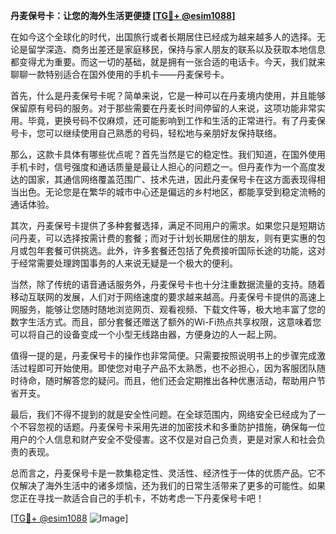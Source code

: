 **丹麦保号卡：让您的海外生活更便捷 [[TG💪+ @esim1088](https://t.me/s/esim1088)]**

在如今这个全球化的时代，出国旅行或者长期居住已经成为越来越多人的选择。无论是留学深造、商务出差还是家庭移民，保持与家人朋友的联系以及获取本地信息都变得尤为重要。而这一切的基础，就是拥有一张合适的电话卡。今天，我们就来聊聊一款特别适合在国外使用的手机卡——丹麦保号卡。

首先，什么是丹麦保号卡呢？简单来说，它是一种可以在丹麦境内使用，并且能够保留原有号码的服务。对于那些需要在丹麦长时间停留的人来说，这项功能非常实用。毕竟，更换号码不仅麻烦，还可能影响到工作和生活的正常进行。有了丹麦保号卡，您可以继续使用自己熟悉的号码，轻松地与亲朋好友保持联络。

那么，这款卡具体有哪些优点呢？首先当然是它的稳定性。我们知道，在国外使用手机卡时，信号强度和通话质量是最让人担心的问题之一。但丹麦作为一个高度发达的国家，其通信网络覆盖范围广、技术先进，因此丹麦保号卡在这方面表现得相当出色。无论您是在繁华的城市中心还是偏远的乡村地区，都能享受到稳定流畅的通话体验。

其次，丹麦保号卡提供了多种套餐选择，满足不同用户的需求。如果您只是短期访问丹麦，可以选择按需计费的套餐；而对于计划长期居住的朋友，则有更实惠的包月或包年套餐可供挑选。此外，许多套餐还包括了免费接听国际长途的功能，这对于经常需要处理跨国事务的人来说无疑是一个极大的便利。

当然，除了传统的语音通话服务外，丹麦保号卡也十分注重数据流量的支持。随着移动互联网的发展，人们对于网络速度的要求越来越高。丹麦保号卡提供的高速上网服务，能够让您随时随地浏览网页、观看视频、下载文件等，极大地丰富了您的数字生活方式。而且，部分套餐还赠送了额外的Wi-Fi热点共享权限，这意味着您可以将自己的设备变成一个小型无线路由器，方便身边的人一起上网。

值得一提的是，丹麦保号卡的操作也非常简便。只需要按照说明书上的步骤完成激活过程即可开始使用。即使您对电子产品不太熟悉，也不必担心，因为客服团队随时待命，随时解答您的疑问。而且，他们还会定期推出各种优惠活动，帮助用户节省开支。

最后，我们不得不提到的就是安全性问题。在全球范围内，网络安全已经成为了一个不容忽视的话题。丹麦保号卡采用先进的加密技术和多重防护措施，确保每一位用户的个人信息和财产安全不受侵害。这不仅是对自己负责，更是对家人和社会负责的表现。

总而言之，丹麦保号卡是一款集稳定性、灵活性、经济性于一体的优质产品。它不仅解决了海外生活中的诸多烦恼，还为我们的日常生活带来了更多的可能性。如果您正在寻找一款适合自己的手机卡，不妨考虑一下丹麦保号卡吧！

[[TG💪+ @esim1088](https://t.me/s/esim1088) ![Image](https://i.postimg.cc/4NQfJmqS/Snipaste-2025-05-13-00-14-12.png)]